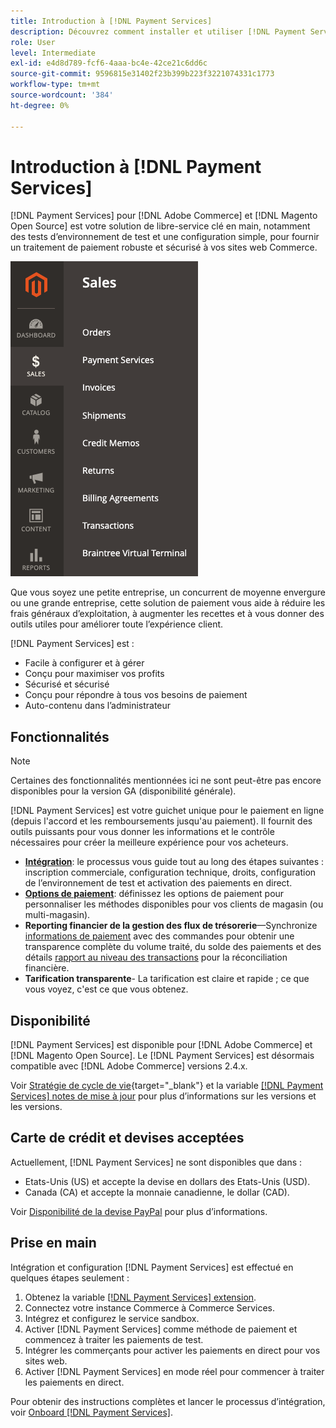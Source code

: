 ```yaml
---
title: Introduction à [!DNL Payment Services]
description: Découvrez comment installer et utiliser [!DNL Payment Services] en tant que solution de traitement des paiements clé en main, robuste et sécurisée pour votre [!DNL Adobe Commerce] et [!DNL Magento Open Source] sites web.
role: User
level: Intermediate
exl-id: e4d8d789-fcf6-4aaa-bc4e-42ce21c6dd6c
source-git-commit: 9596815e31402f23b399b223f3221074331c1773
workflow-type: tm+mt
source-wordcount: '384'
ht-degree: 0%

---
```


# Introduction à [!DNL Payment Services]

[!DNL Payment Services] pour [!DNL Adobe Commerce] et [!DNL Magento Open Source] est votre solution de libre-service clé en main, notamment des tests d’environnement de test et une configuration simple, pour fournir un traitement de paiement robuste et sécurisé à vos sites web Commerce.

![[!DNL Payment Services] vue d’administration de l’extension](assets/admin-view.png)

Que vous soyez une petite entreprise, un concurrent de moyenne envergure ou une grande entreprise, cette solution de paiement vous aide à réduire les frais généraux d’exploitation, à augmenter les recettes et à vous donner des outils utiles pour améliorer toute l’expérience client.

[!DNL Payment Services] est :

* Facile à configurer et à gérer
* Conçu pour maximiser vos profits
* Sécurisé et sécurisé
* Conçu pour répondre à tous vos besoins de paiement
* Auto-contenu dans l’administrateur

## Fonctionnalités

>[!NOTE]
>
>Certaines des fonctionnalités mentionnées ici ne sont peut-être pas encore disponibles pour la version GA (disponibilité générale).

[!DNL Payment Services] est votre guichet unique pour le paiement en ligne (depuis l&#39;accord et les remboursements jusqu&#39;au paiement). Il fournit des outils puissants pour vous donner les informations et le contrôle nécessaires pour créer la meilleure expérience pour vos acheteurs.

* [**Intégration**](onboard.md): le processus vous guide tout au long des étapes suivantes : inscription commerciale, configuration technique, droits, configuration de l’environnement de test et activation des paiements en direct.
* [**Options de paiement**](payments-options.md): définissez les options de paiement pour personnaliser les méthodes disponibles pour vos clients de magasin (ou multi-magasin).
* **Reporting financier de la gestion des flux de trésorerie**—Synchronize [informations de paiement](order-payment-status.md) avec des commandes pour obtenir une transparence complète du volume traité, du solde des paiements et des détails [rapport au niveau des transactions](payouts.md) pour la réconciliation financière.
* **Tarification transparente**- La tarification est claire et rapide ; ce que vous voyez, c&#39;est ce que vous obtenez.

## Disponibilité

[!DNL Payment Services] est disponible pour [!DNL Adobe Commerce] et [!DNL Magento Open Source]. Le [!DNL Payment Services] est désormais compatible avec [!DNL Adobe Commerce] versions 2.4.x.

Voir [Stratégie de cycle de vie](https://devdocs.magento.com/release/lifecycle-policy.html){target=&quot;_blank&quot;} et la variable [[!DNL Payment Services] notes de mise à jour](release-notes.md) pour plus d’informations sur les versions et les versions.

## Carte de crédit et devises acceptées

Actuellement, [!DNL Payment Services] ne sont disponibles que dans :

* Etats-Unis (US) et accepte la devise en dollars des Etats-Unis (USD).
* Canada (CA) et accepte la monnaie canadienne, le dollar (CAD).

Voir [Disponibilité de la devise PayPal](https://developer.paypal.com/docs/platforms/checkout/reference/country-availability-advanced-cards/) pour plus d’informations.

## Prise en main

Intégration et configuration [!DNL Payment Services] est effectué en quelques étapes seulement :

1. Obtenez la variable [[!DNL Payment Services] extension](install.md).
1. Connectez votre instance Commerce à Commerce Services.
1. Intégrez et configurez le service sandbox.
1. Activer [!DNL Payment Services] comme méthode de paiement et commencez à traiter les paiements de test.
1. Intégrer les commerçants pour activer les paiements en direct pour vos sites web.
1. Activer [!DNL Payment Services] en mode réel pour commencer à traiter les paiements en direct.

Pour obtenir des instructions complètes et lancer le processus d’intégration, voir [Onboard [!DNL Payment Services]](onboard.md).
